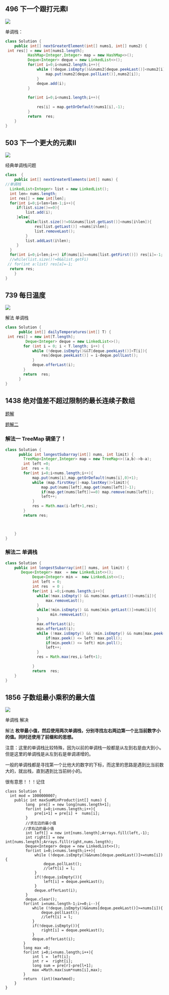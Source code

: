 ## 496 下一个跟打元素I

![](images/496.png)

单调栈：

```java
class Solution {
    public int[] nextGreaterElement(int[] nums1, int[] nums2) {
 int res[] = new int[nums1.length];
          HashMap<Integer,Integer> map = new HashMap<>();
          Deque<Integer> deque = new LinkedList<>();
          for(int i=0;i<nums2.length;i++){
              while (!deque.isEmpty()&&nums2[deque.peekLast()]<nums2[i]){
                  map.put(nums2[deque.pollLast()],nums2[i]);
              }
              deque.add(i);
          }
        
          for(int i=0;i<nums1.length;i++){
  
              res[i] = map.getOrDefault(nums1[i],-1);
          }
          return  res;
    }
}
```



## 503 下一个更大的元素II

![](images/503.png)

经典单调栈问题

```java
class  {
    public int[] nextGreaterElements(int[] nums) {
//单调栈
  LinkedList<Integer> list = new LinkedList();
  int len= nums.length;
  int res[] = new int[len];
  for(int i=0;i<len+len-1;i++){
     if(list.size()==0){
         list.add(i);
     }else{
         while(list.size()!=0&&nums[list.getLast()]<nums[i%len]){
             res[list.getLast()] =nums[i%len];
             list.removeLast();
         }
         list.addLast(i%len);
     }
  }
  for(int i=0;i<len;i++) if(nums[i]==nums[list.getFirst()]) res[i]=-1;
  //while(list.size()!=0&&list.getFi)
 // for(int a:list) res[a]=-1;
  return res;
    }
}
```

## 739 每日温度

![](images/739.png)

解法 单调栈

```java
class Solution {
      public int[] dailyTemperatures(int[] T) {
 int res[] = new int[T.length];
         Deque<Integer> deque = new LinkedList<>();
        for (int i = 0; i < T.length; i++) {
            while (!deque.isEmpty()&&T[deque.peekLast()]<T[i]){
                res[deque.peekLast()] = i-deque.pollLast(); 
            }
            deque.offerLast(i);
        }
        return  res;
      }
}
```



## 1438 绝对值差不超过限制的最长连续子数组

[题解](https://leetcode-cn.com/problems/longest-continuous-subarray-with-absolute-diff-less-than-or-equal-to-limit/solution/he-gua-de-shu-ju-jie-gou-hua-dong-chuang-v46j/)

[题解二](https://leetcode-cn.com/problems/longest-continuous-subarray-with-absolute-diff-less-than-or-equal-to-limit/solution/jue-dui-chai-bu-chao-guo-xian-zhi-de-zui-5bki/)

### 解法一 TreeMap 碉堡了！

```java
class Solution {
      public int longestSubarray(int[] nums, int limit) {
        TreeMap<Integer,Integer> map = new TreeMap<>((a,b)->b-a);
        int left =0;
       int  res = 0;
        for(int i=0;i<nums.length;i++){
            map.put(nums[i],map.getOrDefault(nums[i],0)+1);
            while (map.firstKey()-map.lastKey()>limit){ 
                map.put(nums[left],map.get(nums[left])-1);
                if(map.get(nums[left])==0) map.remove(nums[left]);
                left++;
            }
            res = Math.max(i-left+1,res);
        }
        return res;
                


    }
}
```



### 解法二  单调栈

```java
class Solution {
    public int longestSubarray(int[] nums, int limit) {
       Deque<Integer> max  = new LinkedList<>();
            Deque<Integer> min =  new LinkedList<>();
            int left = 0;
            int res  = 0 ;
            for(int i =0;i<nums.length;i++){
              while(!max.isEmpty() && nums[max.getLast()]<nums[i]){
                  max.removeLast();
              }
              while(!min.isEmpty() && nums[min.getLast()]>nums[i]){
                    min.removeLast();
              }
              max.offerLast(i);
              min.offerLast(i);
              while (!max.isEmpty() && !min.isEmpty() && nums[max.peek()]-nums[min.peek()] > limit){
                  if(max.peek() <= left) max.poll();
                  if(min.peek() <= left) min.poll();
                  left++;
              }
              res = Math.max(res,i-left+1);
              
            }
            return  res;
    }
}
```





## 1856 子数组最小乘积的最大值

![](images/1856.png)

单调栈 解决

解法 **枚举最小值，然后使用两次单调栈，分别寻找左右两边第一个比当前数字小的值。同时还使用了前缀和的思想。**

注意：这里的单调栈比较特殊，因为以前的单调栈一般都是从左到右是由大到小。但是这里的单调栈是从左到右是单调递增的。

一般的单调栈都是寻找第一个比他大的数字的下标，而这里的思路是遇到比当前数大的，就出栈，直到遇到比当前树小的。

很有意思！！！记住

```
class Solution {
  int mod = 1000000007;
    public int maxSumMinProduct(int[] nums) {
         long  pre[] = new long[nums.length+1];
         for(int i=0;i<nums.length;i++){
             pre[i+1] = pre[i] +  nums[i];
         }
         //求左边的最小值
        //求右边的最小值
         int left[] = new int[nums.length];Arrays.fill(left,-1);
         int right[] = new int[nums.length];Arrays.fill(right,nums.length);
         Deque<Integer> deque = new LinkedList<>();
         for(int i=0;i<nums.length;i++){
             while (!deque.isEmpty()&&nums[deque.peekLast()]>=nums[i]){
                 deque.pollLast();
                 //left[i] = l;
             }
             if(!deque.isEmpty()){
                 left[i] = deque.peekLast();
             }
             deque.offerLast(i);
         }
         deque.clear();
        for(int i=nums.length-1;i>=0;i--){
            while (!deque.isEmpty()&&nums[deque.peekLast()]>=nums[i]){
                deque.pollLast();
                //left[i] = l;
            }
            if(!deque.isEmpty()){
                right[i] = deque.peekLast();
            }
            deque.offerLast(i);
        }
        long max =0;
        for(int i=0;i<nums.length;i++){
            int l =  left[i];
            int r =  right[i];
            long sum = pre[r]-pre[l+1];
            max =Math.max(sum*nums[i],max);
        }
        return  (int)(max%mod);
    }
}
```

